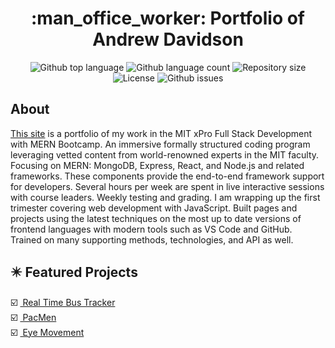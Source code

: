 

<h1 align="center">:man_office_worker: Portfolio of Andrew Davidson</h1>

<p align="center">
  <img alt="Github top language" src="https://img.shields.io/github/languages/top/ajdavidson/ajdavidson.github.io?color=56BEB8">

  <img alt="Github language count" src="https://img.shields.io/github/languages/count/ajdavidson/ajdavidson.github.io?color=56BEB8">

  <img alt="Repository size" src="https://img.shields.io/github/repo-size/ajdavidson/ajdavidson.github.io?color=56BEB8">

  <img alt="License" src="https://img.shields.io/github/license/ajdavidson/ajdavidson.github.io?color=56BEB8">

 <img alt="Github issues" src="https://img.shields.io/github/issues/ajdavidson/ajdavidson.github.io?color=56BEB8" />

</p>

<!-- Status -->

## About ##

[This site](https://ajdavidson.github.io/) is a portfolio of my work in the MIT xPro Full Stack Development with MERN Bootcamp. An immersive formally structured coding program leveraging vetted content from world-renowned experts in the MIT faculty. Focusing on MERN: MongoDB, Express, React, and Node.js and related frameworks. These components provide the end-to-end framework support for developers. Several hours per week are spent in live interactive sessions with course leaders. Weekly testing and grading. I am wrapping up the first trimester covering web development with JavaScript. Built pages and projects using the latest techniques on the most up to date versions of frontend languages with modern tools such as VS Code and GitHub. Trained on many supporting methods, technologies, and API as well.

## :eight_pointed_black_star: Featured Projects ##

:ballot_box_with_check: [&nbsp;Real Time Bus Tracker](https://github.com/ajdavidson/bus-tracker)\
:ballot_box_with_check: [&nbsp;PacMen](https://github.com/ajdavidson/pacmen)\
:ballot_box_with_check: [&nbsp;Eye Movement](https://github.com/ajdavidson/eye-movement)


